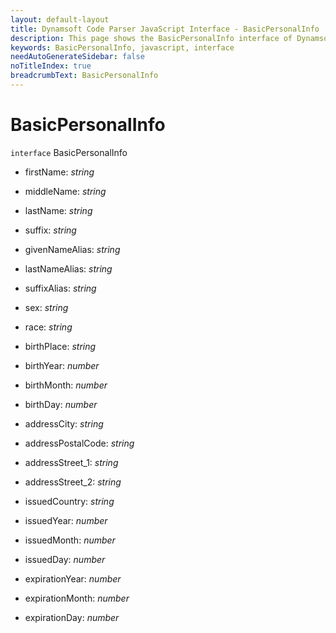 ```yaml
---
layout: default-layout
title: Dynamsoft Code Parser JavaScript Interface - BasicPersonalInfo
description: This page shows the BasicPersonalInfo interface of Dynamsoft Code Parser for JavaScript.
keywords: BasicPersonalInfo, javascript, interface
needAutoGenerateSidebar: false
noTitleIndex: true
breadcrumbText: BasicPersonalInfo
---
```


# BasicPersonalInfo

`interface` BasicPersonalInfo

* firstName: *string*

* middleName: *string*

* lastName: *string*

* suffix: *string*

* givenNameAlias: *string*

* lastNameAlias: *string*

* suffixAlias: *string*

* sex: *string*

* race: *string*

* birthPlace: *string*

* birthYear: *number*

* birthMonth: *number*

* birthDay: *number*

* addressCity: *string*

* addressPostalCode: *string*

* addressStreet_1: *string*

* addressStreet_2: *string*

* issuedCountry: *string*

* issuedYear: *number*

* issuedMonth: *number*

* issuedDay: *number*

* expirationYear: *number*

* expirationMonth: *number*

* expirationDay: *number*

